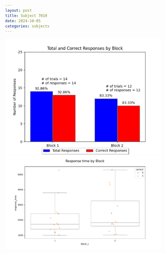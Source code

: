 ```yaml
---
layout: post
title: Subject 7019
date: 2024-10-05
categories: subjects
---
```


![](data/7019/run-2/7019_ATS_responses.png)
![](data/7019/run-2/7019_ATS_rt.png)
